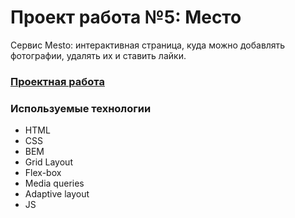 # Проект работа №5: Место

Сервис Mesto: интерактивная страница, куда можно добавлять фотографии, удалять их и ставить лайки.

### [Проектная работа](https://danagampsun.github.io/mesto/)
### Используемые технологии

* HTML
* CSS
* BEM
* Grid Layout
* Flex-box
* Media queries
* Adaptive layout
* JS


